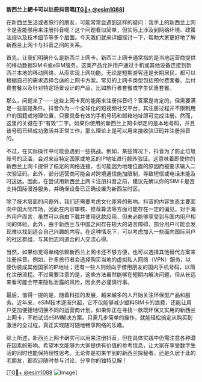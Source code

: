 **新西兰上網卡可以註冊抖音嗎[[TG💪+ @esim1088](https://t.me/s/esim1088)]**

在新西兰生活或者旅行的朋友，可能常常会遇到这样的疑问：我手上的新西兰上网卡是否能够用来注册抖音呢？这个问题看似简单，但实际上涉及到网络环境、政策法规以及技术细节等多个层面。今天我们就来详细探讨一下，帮助大家更好地了解新西兰上网卡与抖音之间的关系。

首先，让我们明确什么是新西兰上网卡。新西兰上网卡通常指的是当地运营商提供的移动数据SIM卡或eSIM服务。这类产品允许用户通过手机或其他设备连接到新西兰本地的移动网络，从而实现上网功能。无论是短期游客还是长期居民，都可以根据自己的需求选择合适的上网卡方案。常见的上网卡类型包括预付费套餐、后付费套餐以及针对特定场景设计的产品，比如旅行者套餐或学生优惠套餐。

那么，问题来了——这些上网卡真的能用来注册抖音吗？答案是肯定的，但需要满足一些前提条件。抖音作为一个全球化的短视频社交平台，其注册过程并不限制用户的国籍或地理位置，只要具备有效的手机号码和邮箱地址即可完成注册。然而，这里的关键在于“有效”二字。如果你使用的新西兰上网卡绑定的是本地号码，并且该号码已经成功激活并正常工作，那么理论上是可以用来接收验证码并注册抖音的。

不过，在实际操作中可能会遇到一些挑战。例如，某些情况下，抖音为了防止垃圾账号的泛滥，会对来自特定国家或地区的IP地址进行额外验证。这意味着即使你的新西兰上网卡提供了稳定的网络连接，也可能因为地理位置的原因而被要求输入二次验证码。此外，部分运营商可能会对跨境通信施加限制，导致短信或电话未能及时送达。因此，在尝试用新西兰上网卡注册抖音之前，建议先确认你的SIM卡是否支持国际漫游服务，并确保设备已正确设置为新西兰时区。

除了技术层面的问题外，我们还需要考虑文化差异的影响。抖音的内容生态主要面向中国大陆市场，因此在内容审核、推荐算法等方面可能存在一定的偏见。对于海外用户而言，虽然可以自由下载并使用这款应用，但未必能够享受到与国内用户相同的体验。此外，由于新西兰与中国之间存在较大的语言障碍，部分用户可能会发现难以找到适合自己兴趣的内容。在这种情况下，可以考虑加入一些面向国际用户的社区群组，与其他志同道合的人交流心得。

当然，如果你觉得单纯依赖新西兰上网卡还不够方便，也可以选择其他替代方案来注册抖音。例如，许多旅行者会选择购买当地的虚拟私人网络（VPN）服务，以便伪装成其他国家的IP地址；还有一些人则倾向于借用朋友的国内手机号码，以简化注册流程。不过需要注意的是，这些方法虽然能够在短期内解决问题，但从长远来看可能会带来隐私泄露的风险，因此务必谨慎行事。

最后，值得一提的是，随着科技的发展，越来越多的人开始关注环保型产品和服务。近年来，eSIM技术逐渐兴起，它不仅能够减少塑料SIM卡的浪费，还能让用户更加便捷地切换不同的运营商计划。如果你正在寻找一款既环保又实用的新西兰上网卡，不妨试试eSIM解决方案。只需几步简单的操作，就能轻松搞定从购买到激活的全过程，真正实现随时随地畅享网络的乐趣。

综上所述，新西兰上网卡确实可以用来注册抖音，但在具体实践中仍需注意各种潜在因素的影响。希望本文能够为大家提供有价值的参考信息，让大家在享受数字生活的同时也能保持理性思考。无论你是初来乍到的新西兰探秘者，还是久居于此的老朋友，都欢迎随时参与讨论，分享你的独特见解！

[[TG💪+ @esim1088](https://t.me/s/esim1088) ![Image](https://i.postimg.cc/4NQfJmqS/Snipaste-2025-05-13-00-14-12.png)]